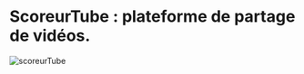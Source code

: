 # ScoreurTube : plateforme de partage de vidéos.
![scoreurTube](https://user-images.githubusercontent.com/90606431/172802171-8a7aef73-4d18-4e15-b874-bd74a2fd899a.png)
